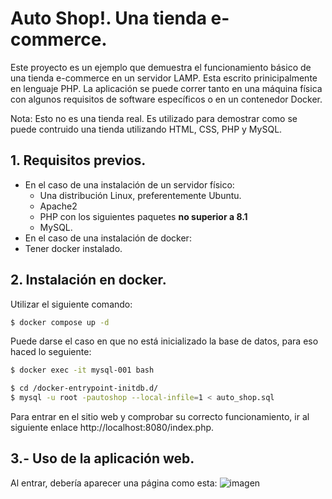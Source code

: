 # Auto Shop!. Una tienda e-commerce.
Este proyecto es un ejemplo que demuestra el funcionamiento básico de una tienda e-commerce en un servidor LAMP. Esta escrito prinicipalmente en lenguaje PHP.  La aplicación se puede correr tanto en una máquina física con algunos requisitos de software específicos o en un contenedor Docker.

Nota: Esto no es una tienda real. Es utilizado para demostrar como se puede contruido una tienda utilizando HTML, CSS, PHP y MySQL.

## 1. Requisitos previos.
* En el caso de una instalación de un servidor físico:
  * Una distribución Linux, preferentemente Ubuntu.
  * Apache2
  * PHP con los siguientes paquetes **no superior a 8.1**
  * MySQL.
 * En el caso de una instalación de docker:
  * Tener docker instalado.

## 2. Instalación en docker.
Utilizar el siguiente comando:
```bash
$ docker compose up -d
```

Puede darse el caso en que no está inicializado la base de datos, para eso haced lo seguiente:

```bash
$ docker exec -it mysql-001 bash
```
```bash
$ cd /docker-entrypoint-initdb.d/
$ mysql -u root -pautoshop --local-infile=1 < auto_shop.sql
```
Para entrar en el sitio web y comprobar su correcto funcionamiento, ir al siguiente enlace http://localhost:8080/index.php.

## 3.- Uso de la aplicación web.
Al entrar, debería aparecer una página como esta:
![imagen](https://github.com/tulioober019/auto_shop/assets/134515143/24740c5c-1285-46f3-ae21-292ced63f596)
